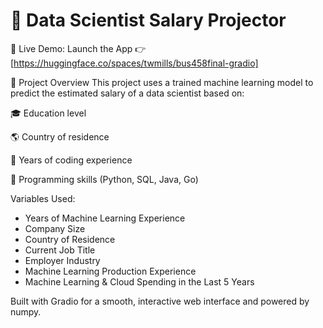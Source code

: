 # 💼 Data Scientist Salary Projector

🔗 Live Demo: 
Launch the App 👉 [https://huggingface.co/spaces/twmills/bus458final-gradio]

🚀 Project Overview
This project uses a trained machine learning model to predict the estimated salary of a data scientist based on:

🎓 Education level

🌎 Country of residence

🧠 Years of coding experience

🧰 Programming skills (Python, SQL, Java, Go)

Variables Used: 

- Years of Machine Learning Experience
- Company Size
- Country of Residence
- Current Job Title
- Employer Industry
- Machine Learning Production Experience
- Machine Learning & Cloud Spending in the Last 5 Years

Built with Gradio for a smooth, interactive web interface and powered by numpy. 
